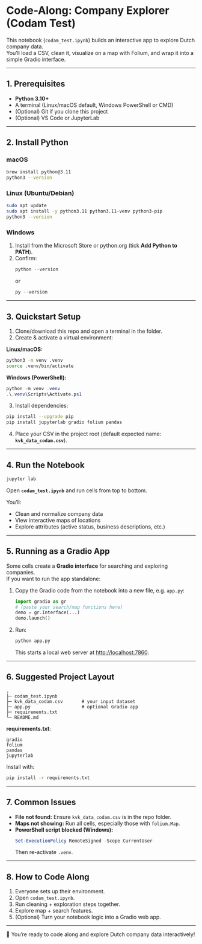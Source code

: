 # Code-Along: Company Explorer (Codam Test)

This notebook (`codam_test.ipynb`) builds an interactive app to explore Dutch company data.  
You’ll load a CSV, clean it, visualize on a map with Folium, and wrap it into a simple Gradio interface.

---

## 1. Prerequisites

- **Python 3.10+**  
- A terminal (Linux/macOS default, Windows PowerShell or CMD)  
- (Optional) Git if you clone this project  
- (Optional) VS Code or JupyterLab  

---

## 2. Install Python

### macOS
```bash
brew install python@3.11
python3 --version
```

### Linux (Ubuntu/Debian)
```bash
sudo apt update
sudo apt install -y python3.11 python3.11-venv python3-pip
python3 --version
```

### Windows
1. Install from the Microsoft Store or python.org (tick **Add Python to PATH**).
2. Confirm:
   ```powershell
   python --version
   ```
   or  
   ```powershell
   py --version
   ```

---

## 3. Quickstart Setup

1. Clone/download this repo and open a terminal in the folder.  
2. Create & activate a virtual environment:  

**Linux/macOS:**
```bash
python3 -m venv .venv
source .venv/bin/activate
```

**Windows (PowerShell):**
```powershell
python -m venv .venv
.\.venv\Scripts\Activate.ps1
```

3. Install dependencies:
```bash
pip install --upgrade pip
pip install jupyterlab gradio folium pandas
```

4. Place your CSV in the project root (default expected name: **`kvk_data_codam.csv`**).

---

## 4. Run the Notebook

```bash
jupyter lab
```

Open **`codam_test.ipynb`** and run cells from top to bottom.  

You’ll:  
- Clean and normalize company data  
- View interactive maps of locations  
- Explore attributes (active status, business descriptions, etc.)

---

## 5. Running as a Gradio App

Some cells create a **Gradio interface** for searching and exploring companies.  
If you want to run the app standalone:

1. Copy the Gradio code from the notebook into a new file, e.g. `app.py`:
   ```python
   import gradio as gr
   # (paste your search/map functions here)
   demo = gr.Interface(...)
   demo.launch()
   ```

2. Run:
   ```bash
   python app.py
   ```
   This starts a local web server at [http://localhost:7860](http://localhost:7860).

---

## 6. Suggested Project Layout

```
.
├─ codam_test.ipynb
├─ kvk_data_codam.csv       # your input dataset
├─ app.py                   # optional Gradio app
├─ requirements.txt
└─ README.md
```

**requirements.txt**:
```
gradio
folium
pandas
jupyterlab
```

Install with:
```bash
pip install -r requirements.txt
```

---

## 7. Common Issues

- **File not found:** Ensure `kvk_data_codam.csv` is in the repo folder.  
- **Maps not showing:** Run all cells, especially those with `folium.Map`.  
- **PowerShell script blocked (Windows):**  
  ```powershell
  Set-ExecutionPolicy RemoteSigned -Scope CurrentUser
  ```
  Then re-activate `.venv`.

---

## 8. How to Code Along

1. Everyone sets up their environment.  
2. Open `codam_test.ipynb`.  
3. Run cleaning + exploration steps together.  
4. Explore map + search features.  
5. (Optional) Turn your notebook logic into a Gradio web app.  

---

🚀 You’re ready to code along and explore Dutch company data interactively!  
